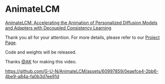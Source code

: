 # AnimateLCM

[AnimateLCM: Accelerating the Animation of Personalized Diffusion Models and Adapters with Decoupled Consistency Learning](https://arxiv.org/abs/2402.00769)

Thank you all for your attention. For more details, please refer to our [Project Page](https://animatelcm.github.io/). 

Code and weights will be released.


Thanks [@AK](https://twitter.com/_akhaliq)  for making this video.

https://github.com/G-U-N/AnimateLCM/assets/60997859/0eaefce4-2bb6-4be9-a84a-fa0b3d7ee91d

